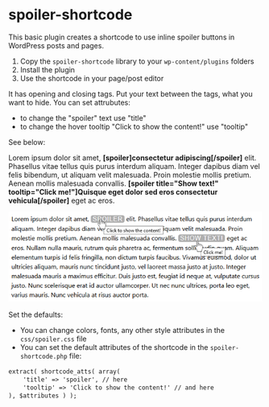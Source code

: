 # spoiler-shortcode
This basic plugin creates a shortcode to use inline spoiler buttons in WordPress posts and pages.

1. Copy the `spoiler-shortcode` library to your `wp-content/plugins` folders
2. Install the plugin
3. Use the shortcode in your page/post editor

It has opening and closing tags. Put your text between the tags, what you want to hide. You can set attrubutes:
- to change the "spoiler" text use "title"
- to change the hover tooltip "Click to show the content!" use "tooltip"

See below:

Lorem ipsum dolor sit amet, **[spoiler]consectetur adipiscing[/spoiler]** elit. Phasellus vitae tellus quis purus interdum aliquam. Integer dapibus diam vel felis bibendum, ut aliquam velit malesuada. Proin molestie mollis pretium. Aenean mollis malesuada convallis. **[spoiler title="Show text!" tooltip="Click me!"]Quisque eget dolor sed eros consectetur vehicula[/spoiler]** eget ac eros. 

![alt text](https://github.com/LioneAdri/spoiler-shortcode/blob/master/spoiler.png?raw=true)

Set the defaults:

- You can change colors, fonts, any other style attributes in the `css/spoiler.css` file
- You can set the default attributes of the shortcode in the `spoiler-shortcode.php` file:

```
extract( shortcode_atts( array(
    'title' => 'spoiler', // here
    'tooltip' => 'Click to show the content!' // and here
), $attributes ) );
```
